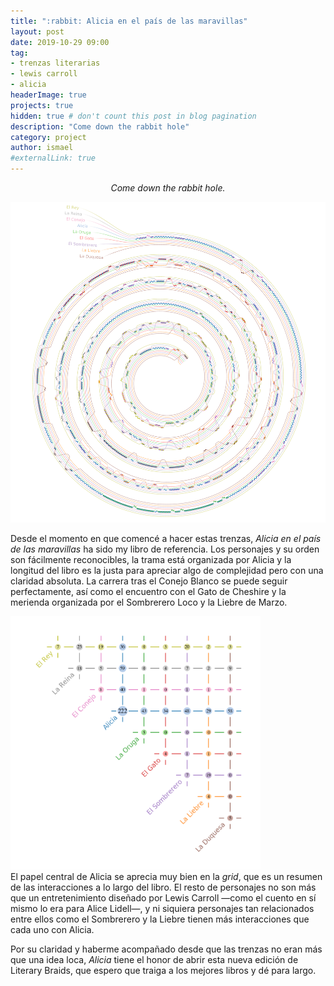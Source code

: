 ```yaml
---
title: ":rabbit: Alicia en el país de las maravillas"
layout: post
date: 2019-10-29 09:00
tag: 
- trenzas literarias
- lewis carroll
- alicia
headerImage: true
projects: true
hidden: true # don't count this post in blog pagination
description: "Come down the rabbit hole"
category: project
author: ismael
#externalLink: true
---
```


<p style="text-align: center;"> <i> Come down the rabbit hole. </i> </p>

![Alice braid](../braids/alice_only_braid.png)

Desde el momento en que comencé a hacer estas trenzas, *Alicia en el país de las maravillas* ha sido my libro de referencia. Los personajes y su orden son fácilmente reconocibles, la trama está organizada por Alicia y la longitud del libro es la justa para apreciar algo de complejidad pero con una claridad absoluta. La carrera tras el Conejo Blanco se puede seguir perfectamente, así como el encuentro con el Gato de Cheshire y la merienda organizada por el Sombrerero Loco y la Liebre de Marzo.



<div class="side-by-side">
    <div class="toleft">
        <img class="image" src="../braids/alice_only_grid.png" alt="Alt Text" width="400">
    </div>
    <div class="toright">
        <p style="margin-top:0mm;">El papel central de Alicia se aprecia muy bien en la <i>grid</i>, que es un resumen de las interacciones a lo largo del libro. El resto de personajes no son más que un entretenimiento diseñado por Lewis Carroll —como el cuento en sí mismo lo era para Alice Lidell—, y ni siquiera personajes tan relacionados entre ellos como el Sombrerero y la Liebre tienen más interacciones que cada uno con Alicia. </p>
        <p>Por su claridad y haberme acompañado desde que las trenzas no eran más que una idea loca, <i>Alicia</i> tiene el honor de abrir esta nueva edición de Literary Braids, que espero que traiga a los mejores libros y dé para largo. </p>
    </div>

</div>

